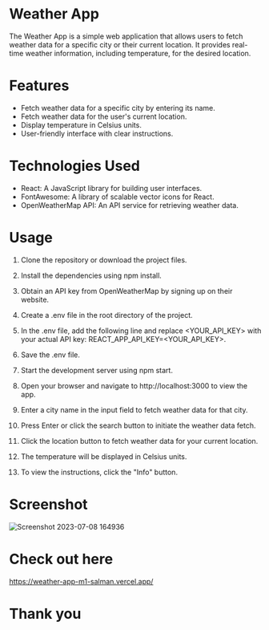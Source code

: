 # Weather App
The Weather App is a simple web application that allows users to fetch weather data for a specific city or their current location. It provides real-time weather information, including temperature, for the desired location.

# Features
- Fetch weather data for a specific city by entering its name.
- Fetch weather data for the user's current location.
- Display temperature in Celsius units.
- User-friendly interface with clear instructions.
  
# Technologies Used
- React: A JavaScript library for building user interfaces.
- FontAwesome: A library of scalable vector icons for React.
- OpenWeatherMap API: An API service for retrieving weather data.
  
# Usage
1. Clone the repository or download the project files.

2. Install the dependencies using npm install.

3. Obtain an API key from OpenWeatherMap by signing up on their website.

4. Create a .env file in the root directory of the project.

5. In the .env file, add the following line and replace <YOUR_API_KEY> with your actual API key: REACT_APP_API_KEY=<YOUR_API_KEY>.
   
6. Save the .env file.

7. Start the development server using npm start.

8. Open your browser and navigate to http://localhost:3000 to view the app.

9. Enter a city name in the input field to fetch weather data for that city.

10. Press Enter or click the search button to initiate the weather data fetch.

11. Click the location button to fetch weather data for your current location.

12. The temperature will be displayed in Celsius units.

13. To view the instructions, click the "Info" button.

# Screenshot
![Screenshot 2023-07-08 164936](https://github.com/M1-salman/Weather-App/assets/122998819/b77301df-26bd-4e90-8fa1-1cd27c89d81c)

# Check out here 
https://weather-app-m1-salman.vercel.app/

# Thank you


